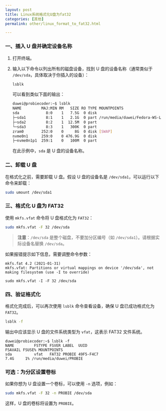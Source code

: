 ```yaml
---
layout: post
title: Linux系统格式化U盘为fat32
categories: [其他]
permalink: other/linux_format_to_fat32.html

---
```



### 

### 一、插入 U 盘并确定设备名称

1. 打开终端。
2. 输入以下命令以列出所有的磁盘设备，找到 U 盘的设备名称（通常类似于 `/dev/sda`，具体取决于你插入的设备）：

   ```bash
   lsblk
   ```

   可以看到类似下面的输出：

   ```bash
   duwei@probiecoder:~$ lsblk
   NAME         MAJ:MIN RM   SIZE RO TYPE MOUNTPOINTS
   sda            8:0    1   7.5G  0 disk 
   ├─sda1         8:1    1   2.1G  0 part /run/media/duwei/Fedora-WS-Live-40-1-14
   ├─sda2         8:2    1  12.5M  0 part 
   └─sda3         8:3    1   300K  0 part 
   zram0        252:0    0     8G  0 disk [SWAP]
   nvme0n1      259:0    0 476.9G  0 disk 
   ├─nvme0n1p1  259:1    0   100M  0 part 
   
   ```
   
   在此示例中，`sda` 是 U 盘的设备名称。

### 二、卸载 U 盘

在格式化之前，需要卸载 U 盘。假设 U 盘的设备名是 `/dev/sda1`，可以运行以下命令来卸载：

```bash
sudo umount /dev/sda1
```

### 三、格式化 U 盘为 FAT32

使用 `mkfs.vfat` 命令将 U 盘格式化为 `FAT32`：

```bash
sudo mkfs.vfat -F 32 /dev/sda
```

> **注意**：`/dev/sda` 是整个磁盘，不要加分区编号（如 `/dev/sda1`）。请根据实际设备名替换 `/dev/sda`。



如果报错提示如下信息，需要调整命令参数：

```shell
mkfs.fat 4.2 (2021-01-31)
mkfs.vfat: Partitions or virtual mappings on device '/dev/sda', not making filesystem (use -I to override)
```

```shell
sudo mkfs.vfat -I -F 32 /dev/sda
```



### 四、验证格式化

格式化完成后，可以再次使用 `lsblk` 命令查看设备，确保 U 盘已成功格式化为 `FAT32`。

```bash
lsblk -f
```

输出中应该显示 U 盘的文件系统类型为 `vfat`，这表示 FAT32 文件系统。

```shell
duwei@probiecoder:~$ lsblk -f
NAME         FSTYPE FSVER LABEL  UUID                                 FSAVAIL FSUSE% MOUNTPOINTS
sda          vfat   FAT32 PROBIE 49F5-F4C7                               7.4G     1% /run/media/duwei/PROBIE

```



### 可选：为分区设置卷标

如果你想为 U 盘设置一个卷标，可以使用 `-n` 选项，例如：

```bash
sudo mkfs.vfat -F 32 -n PROBIE /dev/sda
```

这样，U 盘的卷标将设置为 `PROBIE`。
